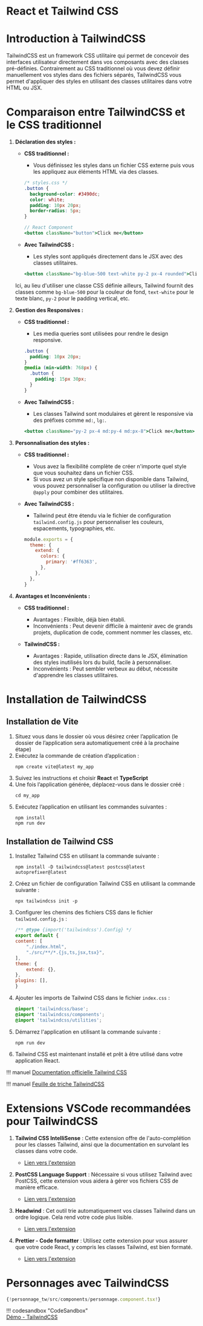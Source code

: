 # React et Tailwind CSS


# Introduction à TailwindCSS

TailwindCSS est un framework CSS utilitaire qui permet de concevoir des interfaces utilisateur directement dans vos composants avec des classes pré-définies. Contrairement au CSS traditionnel où vous devez définir manuellement vos styles dans des fichiers séparés, TailwindCSS vous permet d'appliquer des styles en utilisant des classes utilitaires dans votre HTML ou JSX.

# Comparaison entre TailwindCSS et le CSS traditionnel

1. **Déclaration des styles :**

   - **CSS traditionnel :**
     - Vous définissez les styles dans un fichier CSS externe puis vous les appliquez aux éléments HTML via des classes.
     ```css
     /* styles.css */
     .button {
       background-color: #3490dc;
       color: white;
       padding: 10px 20px;
       border-radius: 5px;
     }
     ```

     ```jsx
     // React Component
     <button className="button">Click me</button>
     ```

   - **Avec TailwindCSS :**
     - Les styles sont appliqués directement dans le JSX avec des classes utilitaires.
     ```jsx
     <button className="bg-blue-500 text-white py-2 px-4 rounded">Click me</button>
     ```

   Ici, au lieu d'utiliser une classe CSS définie ailleurs, Tailwind fournit des classes comme `bg-blue-500` pour la couleur de fond, `text-white` pour le texte blanc, `py-2` pour le padding vertical, etc.

2. **Gestion des Responsives :**

   - **CSS traditionnel :**
     - Les media queries sont utilisées pour rendre le design responsive.
     ```css
     .button {
       padding: 10px 20px;
     }
     @media (min-width: 768px) {
       .button {
         padding: 15px 30px;
       }
     }
     ```

   - **Avec TailwindCSS :**
     - Les classes Tailwind sont modulaires et gèrent le responsive via des préfixes comme `md:`, `lg:`.
     ```jsx
     <button className="py-2 px-4 md:py-4 md:px-8">Click me</button>
     ```

3. **Personnalisation des styles :**

   - **CSS traditionnel :**
     - Vous avez la flexibilité complète de créer n'importe quel style que vous souhaitez dans un fichier CSS.
     - Si vous avez un style spécifique non disponible dans Tailwind, vous pouvez personnaliser la configuration ou utiliser la directive `@apply` pour combiner des utilitaires.

   - **Avec TailwindCSS :**
     - Tailwind peut être étendu via le fichier de configuration `tailwind.config.js` pour personnaliser les couleurs, espacements, typographies, etc.
     ```js
     module.exports = {
       theme: {
         extend: {
           colors: {
             primary: '#ff6363',
           },
         },
       },
     }
     ```

4. **Avantages et Inconvénients :**

   - **CSS traditionnel :**
     - Avantages : Flexible, déjà bien établi.
     - Inconvénients : Peut devenir difficile à maintenir avec de grands projets, duplication de code, comment nommer les classes, etc.
   
   - **TailwindCSS :**
     - Avantages : Rapide, utilisation directe dans le JSX, élimination des styles inutilisés lors du build, facile à personnaliser.
     - Inconvénients : Peut sembler verbeux au début, nécessite d'apprendre les classes utilitaires.

# Installation de TailwindCSS

## Installation de Vite
1. Situez vous dans le dossier où vous désirez créer l’application (le dossier de l’application sera automatiquement créé à la prochaine étape)  
1. Exécutez la commande de création d’application :  
    ``` nodejsrepl title="console"
    npm create vite@latest my_app
    ```
1. Suivez les instructions et choisir __React__ et __TypeScript__  
1. Une fois l’application générée, déplacez-vous dans le dossier créé :  
    ``` nodejsrepl title="console"
    cd my_app
    ```
1. Exécutez l’application en utilisant les commandes suivantes :  
    ``` nodejsrepl title="console"
    npm install
    npm run dev
    ```

## Installation de Tailwind CSS

1. Installez Tailwind CSS en utilisant la commande suivante :  
    ``` nodejsrepl title="console"
    npm install -D tailwindcss@latest postcss@latest autoprefixer@latest
    ```
1. Créez un fichier de configuration Tailwind CSS en utilisant la commande suivante :  
    ``` nodejsrepl title="console"
    npx tailwindcss init -p
    ```
1. Configurer les chemins des fichiers CSS dans le fichier `tailwind.config.js` :  
    ``` js title="tailwind.config.js"
    /** @type {import('tailwindcss').Config} */
    export default {
    content: [
        "./index.html",
        "./src/**/*.{js,ts,jsx,tsx}",
    ],
    theme: {
        extend: {},
    },
    plugins: [],
    }
    ```
1. Ajouter les imports de Tailwind CSS dans le fichier `index.css` :  
    ``` css title="index.css"
    @import 'tailwindcss/base';
    @import 'tailwindcss/components';
    @import 'tailwindcss/utilities';
    ```
1. Démarrez l'application en utilisant la commande suivante :  
    ``` nodejsrepl title="console"
    npm run dev
    ```
1. Tailwind CSS est maintenant installé et prêt à être utilisé dans votre application React.

!!! manuel 
    [Documentation officielle Tailwind CSS](https://tailwindcss.com/docs/guides/vite)

!!! manuel 
    [Feuille de triche TailwindCSS](https://nerdcave.com/tailwind-cheat-sheet)

# Extensions VSCode recommandées pour TailwindCSS

1. **Tailwind CSS IntelliSense** :
   Cette extension offre de l'auto-complétion pour les classes Tailwind, ainsi que la documentation en survolant les classes dans votre code.

   - [Lien vers l'extension](https://marketplace.visualstudio.com/items?itemName=bradlc.vscode-tailwindcss)

2. **PostCSS Language Support** :
   Nécessaire si vous utilisez Tailwind avec PostCSS, cette extension vous aidera à gérer vos fichiers CSS de manière efficace.

   - [Lien vers l'extension](https://marketplace.visualstudio.com/items?itemName=csstools.postcss)

3. **Headwind** :
   Cet outil trie automatiquement vos classes Tailwind dans un ordre logique. Cela rend votre code plus lisible.

   - [Lien vers l'extension](https://marketplace.visualstudio.com/items?itemName=heybourn.headwind)

4. **Prettier - Code formatter** :
   Utilisez cette extension pour vous assurer que votre code React, y compris les classes Tailwind, est bien formaté.

   - [Lien vers l'extension](https://marketplace.visualstudio.com/items?itemName=esbenp.prettier-vscode)


# Personnages avec TailwindCSS


``` ts title="personnage.component.tsx"
{!personnage_tw/src/components/personnage.component.tsx!}
```

!!! codesandbox "CodeSandbox"  
    [Démo - TailwindCSS](https://codesandbox.io/p/sandbox/github/jaixan/developpementweb3/tree/main/code/personnage_tw) 
